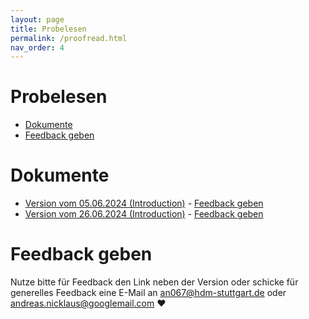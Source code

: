 ```yaml
---
layout: page
title: Probelesen
permalink: /proofread.html
nav_order: 4
---
```


<h1>Probelesen</h1>

- [Dokumente](#dokumente)
- [Feedback geben](#feedback-geben)

# Dokumente

- [Version vom 05.06.2024 (Introduction)](./proofread/2024-06-05_performance_of_webpages_built_with_js_frameworks.pdf) - [Feedback geben](mailto:an067@hdm-stuttgart.de?subject=Feedback%20zur%20Masterarbeit%20(Version%20vom%2005.06.2024))
- [Version vom 26.06.2024 (Introduction)](./proofread/2024-06-26_performance_of_webpages_built_with_js_frameworks.pdf) - [Feedback geben](mailto:an067@hdm-stuttgart.de?subject=Feedback%20zur%20Masterarbeit%20(Version%20vom%2026.06.2024))

# Feedback geben

Nutze bitte für Feedback den Link neben der Version oder schicke für generelles Feedback eine E-Mail an [an067@hdm-stuttgart.de](mailto:an067@hdm-stuttgart.de) oder [andreas.nicklaus@googlemail.com](mailto:andreas.nicklaus@googlemail.com) ♥️
